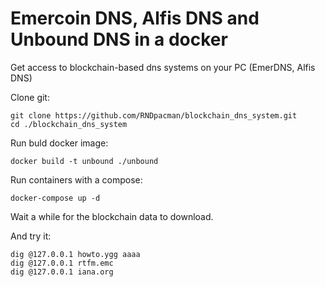 # Emercoin DNS, Alfis DNS and Unbound DNS in a docker

Get access to blockchain-based dns systems on your PC (EmerDNS, Alfis DNS)


Clone git:

```
git clone https://github.com/RNDpacman/blockchain_dns_system.git
cd ./blockchain_dns_system
```

Run buld docker image:

```
docker build -t unbound ./unbound
```

Run containers with a compose:

```
docker-compose up -d
```

Wait a while for the blockchain data to download.

And try it:

```
dig @127.0.0.1 howto.ygg aaaa
dig @127.0.0.1 rtfm.emc
dig @127.0.0.1 iana.org
 
```
